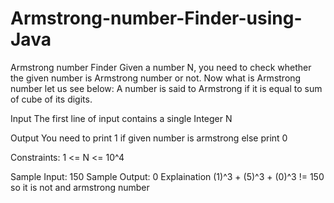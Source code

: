 # Armstrong-number-Finder-using-Java
Armstrong number Finder
Given a number N, you need to check whether the given number is Armstrong number or not. Now what is Armstrong number let us see below: A number is said to Armstrong if it is equal to sum of cube of its digits.

Input
The first line of input contains a single Integer N

Output
You need to print 1 if given number is armstrong else print 0

Constraints:
1 <= N <= 10^4

Sample Input:
150
Sample Output:
0
Explaination
(1)^3 + (5)^3 + (0)^3 != 150 so it is not and armstrong number
